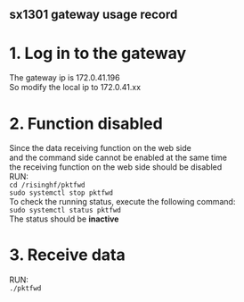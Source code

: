 ## sx1301 gateway usage record

# 1. Log in to the gateway
The gateway ip is 172.0.41.196  
So modify the local ip to 172.0.41.xx  

# 2. Function disabled
Since the data receiving function on the web side  
and the command side cannot be enabled at the same time  
the receiving function on the web side should be disabled  
RUN:  
`cd /risinghf/pktfwd`  
`sudo systemctl stop pktfwd`  
To check the running status, execute the following command:  
`sudo systemctl status pktfwd`  
The status should be **inactive**  

# 3. Receive data
RUN:  
`./pktfwd`  

